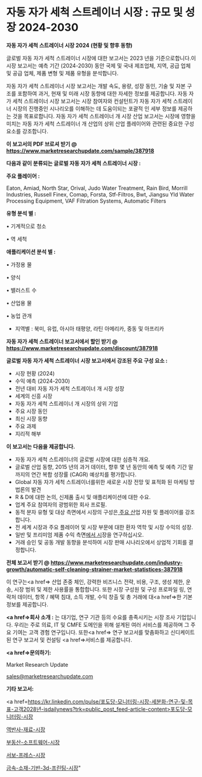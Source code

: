 # 자동 자가 세척 스트레이너 시장 : 규모 및 성장 2024-2030

<strong>자동 자가 세척 스트레이너 시장 2024 (현황 및 향후 동향)</strong>

글로벌 자동 자가 세척 스트레이너 시장에 대한 보고서는 2023 년을 기준으로합니다.이 시장 보고서는 예측 기간 (2024-2030) 동안 국제 및 국내 제조업체, 지역, 공급 업체 및 공급 업체, 제품 변형 및 제품 유형을 분석합니다.

자동 자가 세척 스트레이너 시장 보고서는 개발 속도, 용량, 성장 동인, 기술 및 자본 구조를 포함하여 과거, 현재 및 미래 시장 동향에 대한 자세한 정보를 제공합니다. 자동 자가 세척 스트레이너 시장 보고서는 시장 참여자와 컨설턴트가 자동 자가 세척 스트레이너 시장의 진행중인 시나리오를 이해하는 데 도움이되는 포괄적 인 세부 정보를 제공하는 것을 목표로합니다. 자동 자가 세척 스트레이너 개 시장 산업 보고서는 시장에 영향을 미치는 자동 자가 세척 스트레이너 개 산업의 상위 산업 플레이어와 관련된 중요한 구성 요소를 강조합니다.



<strong>이 보고서의 PDF 브로셔 받기 @ <a href=https://www.marketresearchupdate.com/sample/387918>https://www.marketresearchupdate.com/sample/387918</a></strong>



<strong>다음과 같이 분류되는 글로벌 자동 자가 세척 스트레이너 시장 :</strong>



<strong>주요 플레이어 :</strong>

Eaton, Amiad, North Star, Orival, Judo Water Treatment, Rain Bird, Morrill Industries, Russell Finex, Comap, Forsta, Stf-Filtros, Bwt, Jiangsu Yld Water Processing Equipment, VAF Filtration Systems, Automatic Filters



<strong>유형 분석 별 :</strong>

• 기계적으로 청소

• 역 세척



<strong>애플리케이션 분석 별 :</strong>

• 가정용 물

• 양식

• 밸러스트 수

• 산업용 물

• 농업 관개

<ul>
  <li>지역별 : 북미, 유럽, 아시아 태평양, 라틴 아메리카, 중동 및 아프리카</li>
</ul>


<strong>자동 자가 세척 스트레이너 보고서에서 할인 받기 @ <a href=https://www.marketresearchupdate.com/discount/387918>https://www.marketresearchupdate.com/discount/387918</a></strong>



<strong>글로벌 자동 자가 세척 스트레이너 시장 보고서에서 강조된 주요 구성 요소 :</strong>
<ul>
  <li>시장 현황 (2024)</li>
  <li>수익 예측 (2024-2030)</li>
  <li>전년 대비 자동 자가 세척 스트레이너 개 시장 성장</li>
  <li>세계의 신흥 시장</li>
  <li>자동 자가 세척 스트레이너 개 시장의 상위 기업</li>
  <li>주요 시장 동인</li>
  <li>최신 시장 동향</li>
  <li>주요 과제</li>
  <li>지리적 해부</li>
</ul>


<strong>이 보고서는 다음을 제공합니다.</strong>
<ul>
  <li>자동 자가 세척 스트레이너의 글로벌 시장에 대한 심층적 개요.</li>
  <li>글로벌 산업 동향, 2015 년의 과거 데이터, 향후 몇 년 동안의 예측 및 예측 기간 말까지의 연간 복합 성장률 (CAGR) 예상치를 평가합니다.</li>
  <li>Global 자동 자가 세척 스트레이너를위한 새로운 시장 전망 및 표적화 된 마케팅 방법론의 발견</li>
  <li>R &amp; D에 대한 논의, 신제품 출시 및 애플리케이션에 대한 수요.</li>
  <li>업계 주요 참여자의 광범위한 회사 프로필.</li>
  <li>동적 분자 유형 및 대상 측면에서 시장의 구성은<a href=> 주요 산</a>업 자원 및 플레이어를 강조합니다.</li>
  <li>전 세계 시장과 주요 플레이어 및 시장 부문에 대한 환자 역학 및 시장 수익의 성장.</li>
  <li>일반 및 프리미엄 제품 수익 측면<a href=>에서 시</a>장을 연구하십시오.</li>
  <li>거래 승인 및 공동 개발 동향을 분석하여 시장 판매 시나리오에서 상업적 기회를 결정합니다.</li>
</ul>



<strong>전체 보고서 받기 @ <a href=https://www.marketresearchupdate.com/industry-growth/automatic-self-cleaning-strainer-market-statistices-387918>https://www.marketresearchupdate.com/industry-growth/automatic-self-cleaning-strainer-market-statistices-387918</a></strong>

이 연구는<a href=> 산업 존중</a> 체인, 강력한 비즈니스 전략, 비용, 구조, 생성 제한, 운송, 시장 범위 및 제한 사용률을 통합합니다. 또한 시장 구성원 및 구성 프로파일 링, 연락처 데이터, 항목 / 혜택 침대, 소득 개발, 수익 창출 및 총 거래에 대<a href=>한 기본 </a>정보를 제공합니다.



<strong><a href=>회사 소</a>개 :</strong>
는 대기업, 연구 기관 등의 수요를 충족시키는 시장 조사 기업입니다. 우리는 주로 의료, IT 및 CMFE 도메인을 위해 설계된 여러 서비스를 제공하며 그 주요 기여는 고객 경험 연구입니다. 또한<a href=> 연구 보</a>고서를 맞춤화하고 신디케이트 된 연구 보고서 및 컨설팅 <a href=>서비스</a>를 제공합니다.



<strong><a href=>문의하기:</a></strong>

Market Research Update

sales@marketresearchupdate.com



<strong>기타 보고서:</strong>

<a href=https://kr.linkedin.com/pulse/포도당-모니터링-시장-세분화-연구-및-목표-고객2028년-isdailynews?trk=public_post_feed-article-content>포도당-모니터링-시장</a>

<a href=https://www.linkedin.com/pulse/역반사-재료-시장-경쟁-분석-및-성장-잠재력-2029-analytics-alchemy-360-analysis/>역반사-재료-시장</a>

<a href=https://www.linkedin.com/pulse/부동산-소프트웨어-시장-경쟁-분석-및-성장-잠재력-2029-data-dive-diaries-24-analysis-vt0uf/>부동산-소프트웨어-시장</a>

<a href=https://www.linkedin.com/pulse/서보-프레스-시장-진입-전략-및-위험-평가2029년-survey-spotlight-pro-24-analysis-kcutf/>서보-프레스-시장</a>

<a href=https://www.linkedin.com/pulse/금속-소재-기반-3d-프린팅-시장-동향-및-성장-전망-survey-spotlight-pro-24-analysis-6snef/>금속-소재-기반-3d-프린팅-시장</a>"
